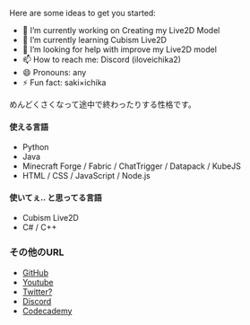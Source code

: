 Here are some ideas to get you started:

- 🔭 I’m currently working on Creating my Live2D Model
- 🌱 I’m currently learning Cubism Live2D
- 🤔 I’m looking for help with improve my Live2D model
- 📫 How to reach me: Discord (iloveichika2)
- 😄 Pronouns: any
- ⚡ Fun fact: saki×ichika

めんどくさくなって途中で終わったりする性格です。<br/>

#### 使える言語
- Python
- Java
- Minecraft Forge / Fabric / ChatTrigger / Datapack / KubeJS
- HTML / CSS / JavaScript / Node.js

#### 使いてぇ.. と思ってる言語
- Cubism Live2D
- C# / C++

### その他のURL
- [GitHub](https://github.com/luna724)
- [Youtube](https://www.youtube.com/@%E6%98%9F%E4%B9%83%E3%82%8B%E3%81%AA)
- [Twitter?](https://x.com/luna__k1bych724)
- [Discord](https://discordapp.com/users/1123616332349452288)
- [Codecademy](https://www.codecademy.com/profiles/luna724)
